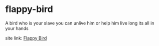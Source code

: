 # flappy-bird
A bird who is your slave you can unlive him or help him live long its all in your hands

site link: [Flappy Bird](https://walperen.github.io/flappy-bird/)
